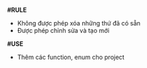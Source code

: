**#RULE**

-   Không được phép xóa những thứ đã có sẵn
-   Được phép chỉnh sửa và tạo mới

**#USE**

-   Thêm các function, enum cho project
